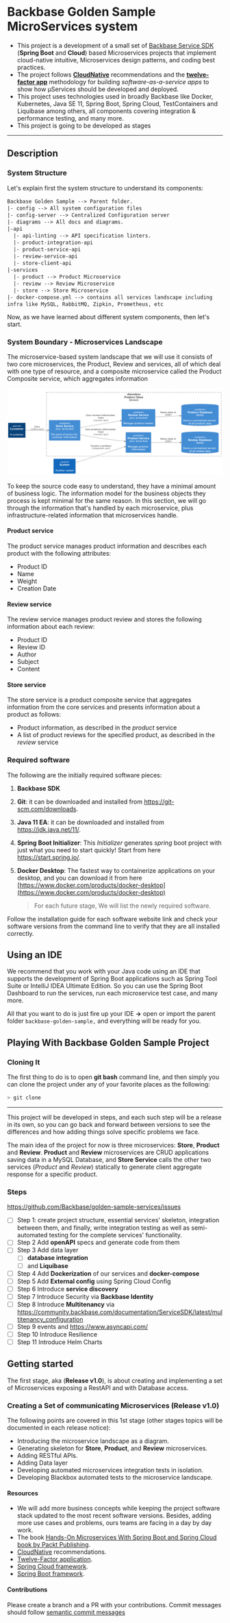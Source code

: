 # Backbase Golden Sample MicroServices system

- This project is a development of a small set of [Backbase Service SDK](https://community.backbase.com/documentation/ServiceSDK/latest/index) (**Spring Boot** and **Cloud**) based Microservices projects that implement cloud-native intuitive, Microservices design patterns, and coding best practices.
- The project follows [**CloudNative**](https://www.cncf.io/) recommendations and the [**twelve-factor app**](https://12factor.net/) methodology for building *software-as-a-service apps* to show how μServices should be developed and deployed.
- This project uses technologies used in broadly Backbase like Docker, Kubernetes, Java SE 11, Spring Boot, Spring Cloud, 
TestContainers and Liquibase among others, all components covering integration & performance testing, and many more.
 - This project is going to be developed as stages
---
## Description
### System Structure
Let's explain first the system structure to understand its components:
```
Backbase Golden Sample --> Parent folder. 
|- config --> All system configuration files 
|- config-server --> Centralized Configuration server
|- diagrams --> All docs and diagrams. 
|-api 
  |- api-linting --> API specification linters. 
  |- product-integration-api  
  |- product-service-api 
  |- review-service-api  
  |- store-client-api   
|-services 
  |- product --> Product Microservice 
  |- review --> Review Microservice 
  |- store --> Store Microservice 
|- docker-compose.yml --> contains all services landscape including infra like MySQL, RabbitMQ, Zipkin, Prometheus, etc 
```
Now, as we have learned about different system components, then let's start.

### System Boundary - Microservices Landscape

The microservice-based system landscape that we will use it consists of two core microservices, the Product, 
Review and services, all of which deal with one type of resource, and a composite microservice called the Product Composite service, which aggregates information

![System Boundary](diagrams/system.png)

To keep the source code easy to understand, they have a minimal amount of business logic. 
The information model for the business objects they process is kept minimal for the same reason. 
In this section, we will go through the information that's handled by each microservice, plus infrastructure-related 
information that microservices handle.


#### Product service 
The product service manages product information and describes each product with the following attributes: 
* Product ID 
* Name 
* Weight
* Creation Date

#### Review service 
The review service manages product review and stores the following information about each review: 
* Product ID 
* Review ID 
* Author 
* Subject 
* Content

#### Store service
The store service is a product composite service that aggregates information from the core services and 
presents information about a product as follows: 
* Product information, as described in the *product* service 
* A list of product reviews for the specified product, as described in the *review* service 


### Required software

The following are the initially required software pieces:

1. **Backbase SDK**

2. **Git**: it can be downloaded and installed from https://git-scm.com/downloads.

3. **Java 11 EA**: it can be downloaded and installed from https://jdk.java.net/11/.

4. **Spring Boot Initializer**: This *Initializer* generates *spring* boot project with just what you need to start quickly! Start from here https://start.spring.io/.

5. **Docker Desktop**: The fastest way to containerize applications on your desktop, and you can download it from here [https://www.docker.com/products/docker-desktop](https://www.docker.com/products/docker-desktop)

   > For each future stage, We will list the newly required software. 

Follow the installation guide for each software website link and check your software versions from the command line to verify that they are all installed correctly.

## Using an IDE

We recommend that you work with your Java code using an IDE that supports the development of Spring Boot applications such as Spring Tool Suite or IntelliJ IDEA Ultimate Edition. So you can use the Spring Boot Dashboard to run the services, run each microservice test case, and many more.

All that you want to do is just fire up your IDE **->** open or import the parent folder `backbase-golden-sample,` and everything will be ready for you.

## Playing With Backbase Golden Sample Project

### Cloning It

The first thing to do is to open **git bash** command line, and then simply you can clone the project under any of your favorite places as the following:

```bash
> git clone 
```

------
This project will be developed in steps, and each such step will be a release in its own, so you can go back and forward between versions to see the differences and how adding things solve specific problems we face.

The main idea of the project for now is three microservices: **Store**, **Product** and **Review**. **Product** and **Review** microservices are CRUD applications saving data in a MySQL Database, and **Store Service** calls the other two services (*Product* and *Review*) statically to generate client aggregate response for a specific product. 

### Steps

https://github.com/Backbase/golden-sample-services/issues

- [ ] Step 1: create project structure, essential
               services' skeleton, integration between them, and finally, write integration testing as well as semi-automated testing for the complete services' functionality.
- [ ] Step 2 Add **openAPI** specs and generate code from them
- [ ] Step 3 Add data layer
    - [ ] **database integration** 
    - [ ] and **Liquibase**       
- [ ] Step 4 Add **Dockerization** of our services and **docker-compose**
- [ ] Step 5 Add **External config** using Spring Cloud Config
- [ ] Step 6 Introduce **service discovery**
- [ ] Step 7 Introduce Security via **Backbase Identity**
- [ ] Step 8 Introduce **Multitenancy** via https://community.backbase.com/documentation/ServiceSDK/latest/multitenancy_configuration
- [ ] Step 9 events and https://www.asyncapi.com/
- [ ] Step 10 Introduce Resilience
- [ ] Step 11 Introduce Helm Charts

## Getting started

The first stage, aka (**Release v1.0**), is about creating and implementing a set of Microservices exposing a RestAPI 
and with Database access.

### Creating a Set of communicating Microservices (Release v1.0)

The following points are covered in this 1st stage (other stages topics will be documented in each release notice):

- Introducing the microservice landscape as a diagram.
- Generating skeleton for **Store**, **Product**, and **Review** microservices.
- Adding RESTful APIs.
- Adding Data layer
- Developing automated microservices integration tests in isolation.
- Developing Blackbox automated tests to the microservice landscape.

#### Resources
- We will add more business concepts while keeping the project software stack updated to the most recent software versions. 
Besides, adding more use cases and problems, ours teams are facing in a day by day work.
- The book [Hands-On Microservices With Spring Boot and Spring
   Cloud book by Packt Publishing](https://www.packtpub.com/web-development/hands-on-microservices-with-spring-boot-and-spring-cloud).
- [CloudNative](https://www.cncf.io/) recommendations.
- [Twelve-Factor application](https://12factor.net/).
- [Spring Cloud framework](https://spring.io/projects/spring-cloud).
- [Spring Boot framework](https://spring.io/projects/spring-boot).

#### Contributions

Please create a branch and a PR with your contributions.
Commit messages should follow [semantic commit messages](https://seesparkbox.com/foundry/semantic_commit_messages)
